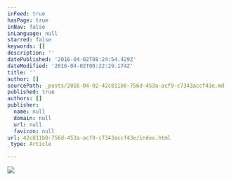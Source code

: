 ```yaml
---
inFeed: true
hasPage: true
inNav: false
inLanguage: null
starred: false
keywords: []
description: ''
datePublished: '2016-04-02T08:24:54.429Z'
dateModified: '2016-04-02T08:22:29.174Z'
title: ''
author: []
sourcePath: _posts/2016-04-02-42c811b0-756d-453a-acf9-c7343accf43e.md
published: true
authors: []
publisher:
  name: null
  domain: null
  url: null
  favicon: null
url: 42c811b0-756d-453a-acf9-c7343accf43e/index.html
_type: Article

---
```

![](https://the-grid-user-content.s3-us-west-2.amazonaws.com/0dca8438-c110-4cda-86ff-b622296352a4.jpg)